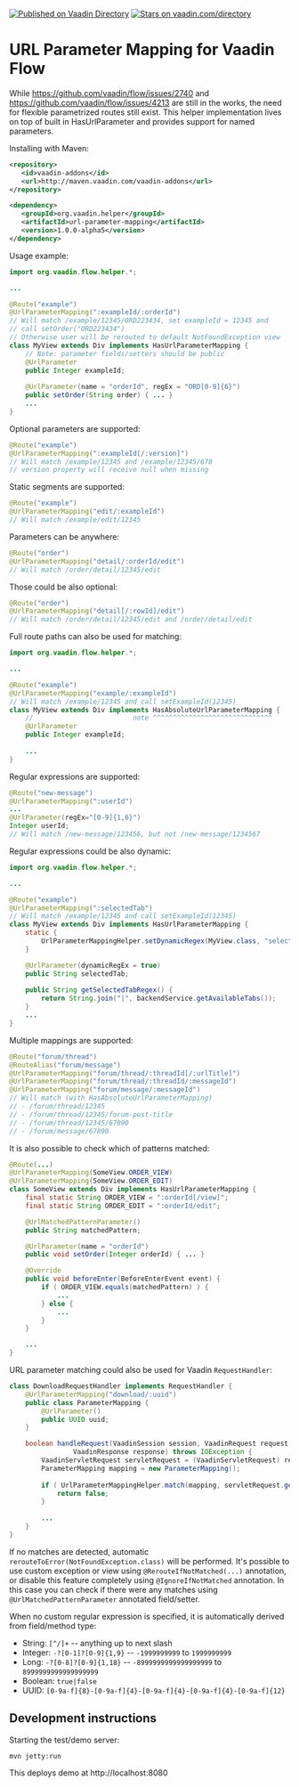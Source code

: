 [![Published on Vaadin  Directory](https://img.shields.io/badge/Vaadin%20Directory-published-00b4f0.svg)](https://vaadin.com/directory/component/url-parameter-mapping)
[![Stars on vaadin.com/directory](https://img.shields.io/vaadin-directory/star/url-parameter-mapping.svg)](https://vaadin.com/directory/component/url-parameter-mapping)

# URL Parameter Mapping for Vaadin Flow

While https://github.com/vaadin/flow/issues/2740 and 
https://github.com/vaadin/flow/issues/4213 are still in the works, 
the need for flexible parametrized routes still exist. This
helper implementation lives on top of built in HasUrlParameter
and provides support for named parameters.

Installing with Maven:
```xml
<repository>
   <id>vaadin-addons</id>
   <url>http://maven.vaadin.com/vaadin-addons</url>
</repository>
```

```xml
<dependency>
   <groupId>org.vaadin.helper</groupId>
   <artifactId>url-parameter-mapping</artifactId>
   <version>1.0.0-alpha5</version>
</dependency>
```

Usage example:
```java
import org.vaadin.flow.helper.*;

...

@Route("example")
@UrlParameterMapping(":exampleId/:orderId")
// Will match /example/12345/ORD223434, set exampleId = 12345 and
// call setOrder("ORD223434")
// Otherwise user will be rerouted to default NotFoundException view
class MyView extends Div implements HasUrlParameterMapping {
    // Note: parameter fields/setters should be public    
    @UrlParameter
    public Integer exampleId;
    
    @UrlParameter(name = "orderId", regEx = "ORD[0-9]{6}") 
    public setOrder(String order) { ... }
    ...
}
```  

Optional parameters are supported:
```java
@Route("example")
@UrlParameterMapping(":exampleId[/:version]")
// Will match /example/12345 and /example/12345/678
// version property will receive null when missing 
```

Static segments are supported:
```java
@Route("example")
@UrlParameterMapping("edit/:exampleId")
// Will match /example/edit/12345
```

Parameters can be anywhere:
```java
@Route("order")
@UrlParameterMapping("detail/:orderId/edit")
// Will match /order/detail/12345/edit
```

Those could be also optional:
```java
@Route("order")
@UrlParameterMapping("detail[/:rowId]/edit")
// Will match /order/detail/12345/edit and /order/detail/edit
```

Full route paths can also be used for matching:
```java
import org.vaadin.flow.helper.*;

...

@Route("example")
@UrlParameterMapping("example/:exampleId")
// Will match /example/12345 and call setExampleId(12345)
class MyView extends Div implements HasAbsoluteUrlParameterMapping {
    //                         note ^^^^^^^^^^^^^^^^^^^^^^^^^^^^^^
    @UrlParameter
    public Integer exampleId;
    
    ...
}
```

Regular expressions are supported:
```java
@Route("new-message")
@UrlParameterMapping(":userId")
...
@UrlParameter(regEx="[0-9]{1,6}")
Integer userId;
// Will match /new-message/123456, but not /new-message/1234567
```

Regular expressions could be also dynamic:
```java
import org.vaadin.flow.helper.*;

...

@Route("example")
@UrlParameterMapping(":selectedTab")
// Will match /example/12345 and call setExampleId(12345)
class MyView extends Div implements HasUrlParameterMapping {
    static {
        UrlParameterMappingHelper.setDynamicRegex(MyView.class, "selectedTab", MyView::getSelectedTabRegex);
    }

    @UrlParameter(dynamicRegEx = true)
    public String selectedTab;
   
    public String getSelectedTabRegex() {
        return String.join("|", backendService.getAvailableTabs());
    }    
    ...
}

```

Multiple mappings are supported:
```java
@Route("forum/thread")
@RouteAlias("forum/message")
@UrlParameterMapping("forum/thread/:threadId[/:urlTitle]")
@UrlParameterMapping("forum/thread/:threadId/:messageId")
@UrlParameterMapping("forum/message/:messageId")
// Will match (with HasAbsoluteUrlParameterMapping)
// - /forum/thread/12345
// - /forum/thread/12345/forum-post-title
// - /forum/thread/12345/67890
// - /forum/message/67890
```

It is also possible to check which of patterns matched:
```java
@Route(...)
@UrlParameterMapping(SomeView.ORDER_VIEW)
@UrlParameterMapping(SomeView.ORDER_EDIT)
class SomeView extends Div implements HasUrlParameterMapping {
    final static String ORDER_VIEW = ":orderId[/view]";
    final static String ORDER_EDIT = ":orderId/edit";

    @UrlMatchedPatternParameter()
    public String matchedPattern;

    @UrlParameter(name = "orderId")
    public void setOrder(Integer orderId) { ... }

    @Override
    public void beforeEnter(BeforeEnterEvent event) {
        if ( ORDER_VIEW.equals(matchedPattern) ) {
            ...
        } else {
            ...
        }
    }

    ...
}
```

URL parameter matching could also be used for Vaadin `RequestHandler`:
```java
class DownloadRequestHandler implements RequestHandler {
    @UrlParameterMapping("download/:uuid")
    public class ParameterMapping {
        @UrlParameter()
        public UUID uuid;
    }

    boolean handleRequest(VaadinSession session, VaadinRequest request,
                VaadinResponse response) throws IOException {
		VaadinServletRequest servletRequest = (VaadinServletRequest) request;
        ParameterMapping mapping = new ParameterMapping();
		
        if ( UrlParameterMappingHelper.match(mapping, servletRequest.getRequestURI())) {
            return false;
        }
        
        ...
    }
}
```

If no matches are detected, automatic `rerouteToError(NotFoundException.class)` will
be performed. It's possible to use custom exception or view using `@RerouteIfNotMatched(...)` 
annotation, or disable this feature completely using `@IgnoreIfNotMatched` annotation.
In this case you can check if there were any matches using 
`@UrlMatchedPatternParameter` annotated field/setter.

When no custom regular expression is specified, it is automatically derived
from field/method type:
- String: `[^/]+` -- anything up to next slash
- Integer: `-?[0-1]?[0-9]{1,9}` -- `-1999999999` to `1999999999`
- Long: `-?[0-8]?[0-9]{1,18}` -- `-8999999999999999999` to `8999999999999999999`
- Boolean: `true|false`
- UUID: `[0-9a-f]{8}-[0-9a-f]{4}-[0-9a-f]{4}-[0-9a-f]{4}-[0-9a-f]{12}`

## Development instructions

Starting the test/demo server:
```
mvn jetty:run
```

This deploys demo at http://localhost:8080
